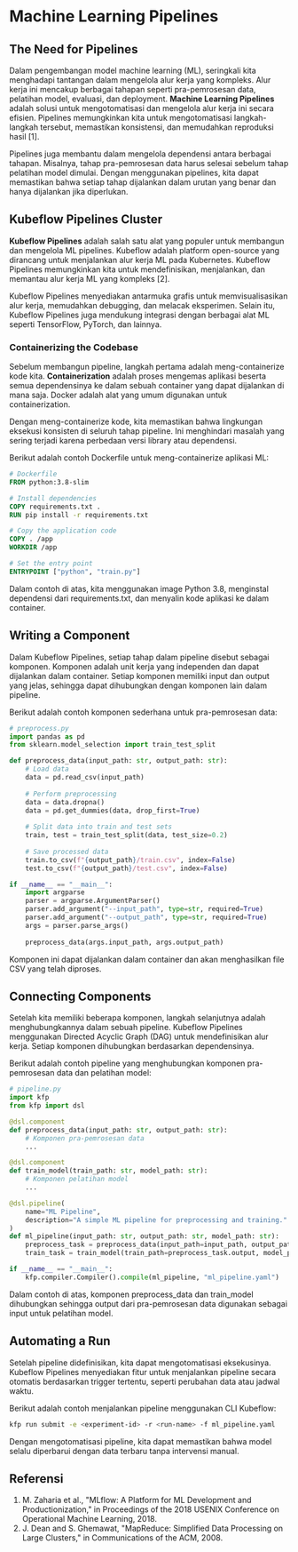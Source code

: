 # Machine Learning Pipelines

## The Need for Pipelines

Dalam pengembangan model machine learning (ML), seringkali kita menghadapi tantangan dalam mengelola alur kerja yang kompleks. Alur kerja ini mencakup berbagai tahapan seperti pra-pemrosesan data, pelatihan model, evaluasi, dan deployment. **Machine Learning Pipelines** adalah solusi untuk mengotomatisasi dan mengelola alur kerja ini secara efisien. Pipelines memungkinkan kita untuk mengotomatisasi langkah-langkah tersebut, memastikan konsistensi, dan memudahkan reproduksi hasil [1].

Pipelines juga membantu dalam mengelola dependensi antara berbagai tahapan. Misalnya, tahap pra-pemrosesan data harus selesai sebelum tahap pelatihan model dimulai. Dengan menggunakan pipelines, kita dapat memastikan bahwa setiap tahap dijalankan dalam urutan yang benar dan hanya dijalankan jika diperlukan.

## Kubeflow Pipelines Cluster

**Kubeflow Pipelines** adalah salah satu alat yang populer untuk membangun dan mengelola ML pipelines. Kubeflow adalah platform open-source yang dirancang untuk menjalankan alur kerja ML pada Kubernetes. Kubeflow Pipelines memungkinkan kita untuk mendefinisikan, menjalankan, dan memantau alur kerja ML yang kompleks [2].

Kubeflow Pipelines menyediakan antarmuka grafis untuk memvisualisasikan alur kerja, memudahkan debugging, dan melacak eksperimen. Selain itu, Kubeflow Pipelines juga mendukung integrasi dengan berbagai alat ML seperti TensorFlow, PyTorch, dan lainnya.

### Containerizing the Codebase

Sebelum membangun pipeline, langkah pertama adalah meng-containerize kode kita. **Containerization** adalah proses mengemas aplikasi beserta semua dependensinya ke dalam sebuah container yang dapat dijalankan di mana saja. Docker adalah alat yang umum digunakan untuk containerization.

Dengan meng-containerize kode, kita memastikan bahwa lingkungan eksekusi konsisten di seluruh tahap pipeline. Ini menghindari masalah yang sering terjadi karena perbedaan versi library atau dependensi.

Berikut adalah contoh Dockerfile untuk meng-containerize aplikasi ML:

```dockerfile
# Dockerfile
FROM python:3.8-slim

# Install dependencies
COPY requirements.txt .
RUN pip install -r requirements.txt

# Copy the application code
COPY . /app
WORKDIR /app

# Set the entry point
ENTRYPOINT ["python", "train.py"]
```

Dalam contoh di atas, kita menggunakan image Python 3.8, menginstal dependensi dari requirements.txt, dan menyalin kode aplikasi ke dalam container.

## Writing a Component

Dalam Kubeflow Pipelines, setiap tahap dalam pipeline disebut sebagai komponen. Komponen adalah unit kerja yang independen dan dapat dijalankan dalam container. Setiap komponen memiliki input dan output yang jelas, sehingga dapat dihubungkan dengan komponen lain dalam pipeline.

Berikut adalah contoh komponen sederhana untuk pra-pemrosesan data:

```python
# preprocess.py
import pandas as pd
from sklearn.model_selection import train_test_split

def preprocess_data(input_path: str, output_path: str):
    # Load data
    data = pd.read_csv(input_path)
    
    # Perform preprocessing
    data = data.dropna()
    data = pd.get_dummies(data, drop_first=True)
    
    # Split data into train and test sets
    train, test = train_test_split(data, test_size=0.2)
    
    # Save processed data
    train.to_csv(f"{output_path}/train.csv", index=False)
    test.to_csv(f"{output_path}/test.csv", index=False)

if __name__ == "__main__":
    import argparse
    parser = argparse.ArgumentParser()
    parser.add_argument("--input_path", type=str, required=True)
    parser.add_argument("--output_path", type=str, required=True)
    args = parser.parse_args()
    
    preprocess_data(args.input_path, args.output_path)
```

Komponen ini dapat dijalankan dalam container dan akan menghasilkan file CSV yang telah diproses.

## Connecting Components

Setelah kita memiliki beberapa komponen, langkah selanjutnya adalah menghubungkannya dalam sebuah pipeline. Kubeflow Pipelines menggunakan Directed Acyclic Graph (DAG) untuk mendefinisikan alur kerja. Setiap komponen dihubungkan berdasarkan dependensinya.

Berikut adalah contoh pipeline yang menghubungkan komponen pra-pemrosesan data dan pelatihan model:

```python
# pipeline.py
import kfp
from kfp import dsl

@dsl.component
def preprocess_data(input_path: str, output_path: str):
    # Komponen pra-pemrosesan data
    ...

@dsl.component
def train_model(train_path: str, model_path: str):
    # Komponen pelatihan model
    ...

@dsl.pipeline(
    name="ML Pipeline",
    description="A simple ML pipeline for preprocessing and training."
)
def ml_pipeline(input_path: str, output_path: str, model_path: str):
    preprocess_task = preprocess_data(input_path=input_path, output_path=output_path)
    train_task = train_model(train_path=preprocess_task.output, model_path=model_path)

if __name__ == "__main__":
    kfp.compiler.Compiler().compile(ml_pipeline, "ml_pipeline.yaml")
```

Dalam contoh di atas, komponen preprocess_data dan train_model dihubungkan sehingga output dari pra-pemrosesan data digunakan sebagai input untuk pelatihan model.

## Automating a Run

Setelah pipeline didefinisikan, kita dapat mengotomatisasi eksekusinya. Kubeflow Pipelines menyediakan fitur untuk menjalankan pipeline secara otomatis berdasarkan trigger tertentu, seperti perubahan data atau jadwal waktu.

Berikut adalah contoh menjalankan pipeline menggunakan CLI Kubeflow:

```bash
kfp run submit -e <experiment-id> -r <run-name> -f ml_pipeline.yaml
```

Dengan mengotomatisasi pipeline, kita dapat memastikan bahwa model selalu diperbarui dengan data terbaru tanpa intervensi manual.

## Referensi
1. M. Zaharia et al., "MLflow: A Platform for ML Development and Productionization," in Proceedings of the 2018 USENIX Conference on Operational Machine Learning, 2018.
2. J. Dean and S. Ghemawat, "MapReduce: Simplified Data Processing on Large Clusters," in Communications of the ACM, 2008.

